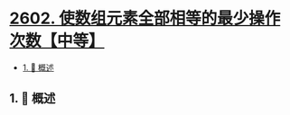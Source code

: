 # [2602. 使数组元素全部相等的最少操作次数【中等】](https://github.com/Tdahuyou/TNotes.leetcode/tree/main/notes/2602.%20%E4%BD%BF%E6%95%B0%E7%BB%84%E5%85%83%E7%B4%A0%E5%85%A8%E9%83%A8%E7%9B%B8%E7%AD%89%E7%9A%84%E6%9C%80%E5%B0%91%E6%93%8D%E4%BD%9C%E6%AC%A1%E6%95%B0%E3%80%90%E4%B8%AD%E7%AD%89%E3%80%91)

<!-- region:toc -->

- [1. 📝 概述](#1--概述)

<!-- endregion:toc -->

## 1. 📝 概述
